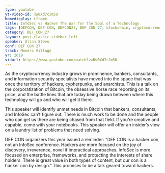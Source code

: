 ```yaml
---
type: youtube
yt-video-id: Rw0Xd7cJm5U
homedisplay: iframe
title: InfoSec vs Hacker The War for the Soul of a Technology
tags: [DEFCON, DEF CON, DEFCON27, DEF CON 27, blockchain, cryptocurrency]
category: DEF_CON_27
layout: post-classic-sidebar-left
speaker: Allan Stevo
conf: DEF CON 27
track: Monero Village
yr: 2019
vidurl: https://www.youtube.com/watch?v=Rw0Xd7cJm5U
---
```

As the cryptocurrency industry grows in prominence, bankers, consultants, and information security specialists have moved into the space that was once the territory of hackers, cypherpunks, and anarchists. This is a talk on the corporatization of Bitcoin, the obsessive horse race reporting on its price, and the battle lines that are today being drawn between where this technology will go and who will get it there.

This speaker will identify unmet needs in Bitcoin that bankers, consultants, and InfoSec can’t figure out. There is much work to be done and the people who can get us there are being chased from that field. If you’re creative and capable, come with your notebooks. This speaker will offer an insider’s view on a laundry list of problems that need solving.

DEF CON organizers this year issued a reminder: “DEF CON is a hacker con, not an InfoSec conference. Hackers are more focused on the joy of discovery, irreverence, novel if impractical approaches. InfoSec is more focused on enterprise, frameworks, and protecting the interests of share holders. There is great value in both types of content, but our con is a hacker con by design.” This promises to be a talk geared toward hackers.